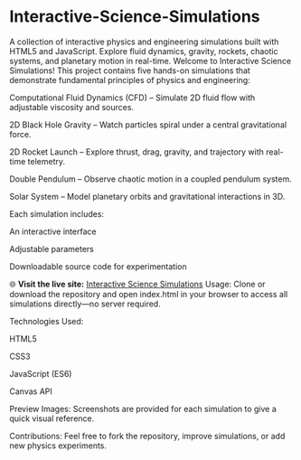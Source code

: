# Interactive-Science-Simulations
A collection of interactive physics and engineering simulations built with HTML5 and JavaScript. Explore fluid dynamics, gravity, rockets, chaotic systems, and planetary motion in real-time.
Welcome to Interactive Science Simulations! This project contains five hands-on simulations that demonstrate fundamental principles of physics and engineering:

Computational Fluid Dynamics (CFD) – Simulate 2D fluid flow with adjustable viscosity and sources.

2D Black Hole Gravity – Watch particles spiral under a central gravitational force.

2D Rocket Launch – Explore thrust, drag, gravity, and trajectory with real-time telemetry.

Double Pendulum – Observe chaotic motion in a coupled pendulum system.

Solar System – Model planetary orbits and gravitational interactions in 3D.

Each simulation includes:

An interactive <canvas> interface

Adjustable parameters

Downloadable source code for experimentation

🌐 **Visit the live site:** [Interactive Science Simulations](https://ishayyu.github.io/Interactive-Science-Simulations/)
Usage:
Clone or download the repository and open index.html in your browser to access all simulations directly—no server required.

Technologies Used:

HTML5

CSS3

JavaScript (ES6)

Canvas API

Preview Images:
Screenshots are provided for each simulation to give a quick visual reference.

Contributions:
Feel free to fork the repository, improve simulations, or add new physics experiments.

